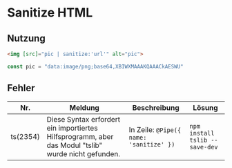 # Sanitize HTML

## Nutzung
```html
<img [src]="pic | sanitize:'url'" alt="pic">
```

```typescript
const pic = "data:image/png;base64,XBIWXMAAAKQAAACkAESWU"
```

## Fehler
| Nr. | Meldung | Beschreibung | Lösung |
|---|---|---|---|
|ts(2354)|Diese Syntax erfordert ein importiertes Hilfsprogramm, aber das Modul "tslib" wurde nicht gefunden.|In Zeile: `@Pipe({ name: 'sanitize' })`|`npm install tslib --save-dev`